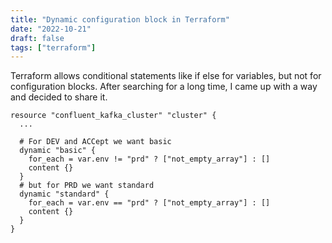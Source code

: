 ```yaml
---
title: "Dynamic configuration block in Terraform"
date: "2022-10-21"
draft: false
tags: ["terraform"]
---
```


Terraform allows conditional statements like if else for variables,
but not for configuration blocks.
After searching for a long time,
I came up with a way and decided to share it.

```hcl
resource "confluent_kafka_cluster" "cluster" {
  ...

  # For DEV and ACCept we want basic
  dynamic "basic" {
    for_each = var.env != "prd" ? ["not_empty_array"] : []
    content {}
  }
  # but for PRD we want standard
  dynamic "standard" {
    for_each = var.env == "prd" ? ["not_empty_array"] : []
    content {}
  }
}
```

